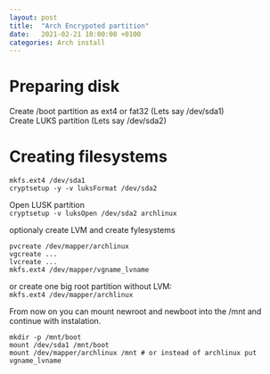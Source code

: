 ```yaml
---
layout: post
title:  "Arch Encrypoted partition"
date:   2021-02-21 10:00:00 +0100
categories: Arch install
---
```


# Preparing disk
Create /boot partition as ext4 or fat32 (Lets say /dev/sda1)  
Create LUKS partition (Lets say /dev/sda2)  
 
# Creating filesystems
`mkfs.ext4 /dev/sda1`  
`cryptsetup -y -v luksFormat /dev/sda2`  

Open LUSK partition  
`cryptsetup -v luksOpen /dev/sda2 archlinux`  

optionaly create LVM and create fylesystems  
```
pvcreate /dev/mapper/archlinux
vgcreate ... 
lvcreate ...
mkfs.ext4 /dev/mapper/vgname_lvname
```

or create one big root partition without LVM:  
`mkfs.ext4 /dev/mapper/archlinux`  

From now on you can mount newroot and newboot into the /mnt and continue with instalation.
```
mkdir -p /mnt/boot
mount /dev/sda1 /mnt/boot
mount /dev/mapper/archlinux /mnt # or instead of archlinux put vgname_lvname
```
